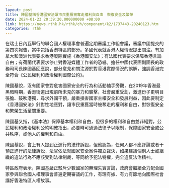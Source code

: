 ```yaml
---
layout: post
title: 陳國基稱香港國安法讓市民重獲被奪走權利與自由　恢復安全及繁榮
date: 2024-01-23 20:39:20.000000000 +08:00
link: https://news.rthk.hk/rthk/ch/component/k2/1737443-20240123.htm
categories: rthk
---
```


在瑞士日內瓦舉行的聯合國人權理事會普遍定期審議工作組會議，審議中國提交的第四次報告，當中包括香港特區的部分。多國代表就香港人權情況提出關注。有加拿大和澳洲代表要求香港廢除實施《香港國安法》；有法國代表要求保障香港言論自由；有荷蘭代表要求停止對香港媒體工作者的恐嚇。擔任中國代表團副團長的政務司司長陳國基回應說，部分意見和關注源於對香港實際情況的誤解，強調香港完全符合《公民權利和政治權利國際公約》。

陳國基說，沒有國家會對危害國家安全的行為和活動袖手旁觀，在2019年香港最黑暗時期，香港街道出現前所未見的暴力和襲擊，社會嚴重受創，激進份子更明目張膽、鼓吹港獨，尋求外國干預，嚴重損害國家主權安全和發展利益，因此要制定《香港國安法》針對性地應對，讓市民重獲當時被奪走的權利和自由，對恢復安全和繁榮生活至關重要。

陳國基又指，《基本法》保障基本權利和自由，但很多的權利和自由並非絕對，公民權利和政治權利公約明確指出，必要時可通過法律予以限制，保障國家安全或公共秩序，或他人的權利和自由。

陳國基說，會上有人提到正進行的法律訴訟，但他認為，任何人都不應評論或者干預正進行的法律訴訟，法官依法就國家安全案件獨立裁決，如果建議個別人士或組織的違法行為不應該受到法律制裁，等同給予犯法特權，完全違反法治精神。

特區政府表示，陳國基嚴正駁斥少數國家的無理失實言論，政府會繼續全力配合國家參與聯合國人權理事會普遍定期審議的工作，有理有據、有力有節地向國際社會講好香港特區人權故事。
